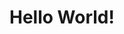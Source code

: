 <!DOCTYPE html>
<html lang="en-us">
	<head>	
		<title> ola</title>
	</head>
	<body>
		<h1>Hello World!</h1>
	</body>
</html>
